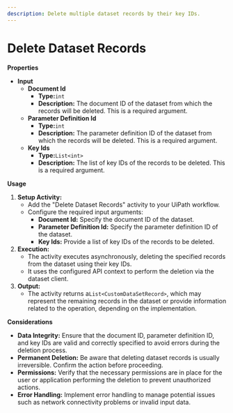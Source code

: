 ```yaml
---
description: Delete multiple dataset records by their key IDs.
---
```


# Delete Dataset Records

**Properties**

* **Input**
  * **Document Id**
    * **Type:**`int`
    * **Description:** The document ID of the dataset from which the records will be deleted. This is a required argument.
  * **Parameter Definition Id**
    * **Type:**`int`
    * **Description:** The parameter definition ID of the dataset from which the records will be deleted. This is a required argument.
  * **Key Ids**
    * **Type:**`List<int>`
    * **Description:** The list of key IDs of the records to be deleted. This is a required argument.

**Usage**

1. **Setup Activity:**
   * Add the "Delete Dataset Records" activity to your UiPath workflow.
   * Configure the required input arguments:
     * **Document Id:** Specify the document ID of the dataset.
     * **Parameter Definition Id:** Specify the parameter definition ID of the dataset.
     * **Key Ids:** Provide a list of key IDs of the records to be deleted.
2. **Execution:**
   * The activity executes asynchronously, deleting the specified records from the dataset using their key IDs.
   * It uses the configured API context to perform the deletion via the dataset client.
3. **Output:**
   * The activity returns a`List<CustomDataSetRecord>`, which may represent the remaining records in the dataset or provide information related to the operation, depending on the implementation.

**Considerations**

* **Data Integrity:** Ensure that the document ID, parameter definition ID, and key IDs are valid and correctly specified to avoid errors during the deletion process.
* **Permanent Deletion:** Be aware that deleting dataset records is usually irreversible. Confirm the action before proceeding.
* **Permissions:** Verify that the necessary permissions are in place for the user or application performing the deletion to prevent unauthorized actions.
* **Error Handling:** Implement error handling to manage potential issues such as network connectivity problems or invalid input data.
